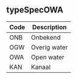 ## typeSpecOWA				
				
|	Code	|	Description	|
|	---	|	---	|
|	ONB	|	Onbekend	|
|	OGW	|	Overig water	|
|	OWA	|	Open water	|
|	KAN	|	Kanaal 	|
